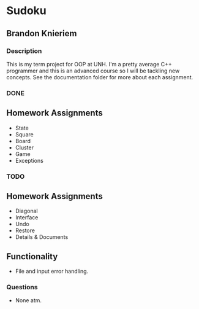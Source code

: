 # Sudoku
## Brandon Knieriem

### Description
This is my term project for OOP at UNH. I'm a pretty average C++ programmer and this is an advanced course so I will be tackling
new concepts. See the documentation folder for more about each assignment.

### DONE
## Homework Assignments
- State
- Square
- Board
- Cluster
- Game
- Exceptions

### TODO

## Homework Assignments
- Diagonal
- Interface
- Undo
- Restore
- Details & Documents

## Functionality
- File and input error handling.

### Questions
- None atm.

